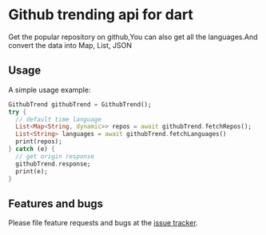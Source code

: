 # Github trending api for dart
Get the popular repository on github,You can also get all the languages.And convert the data into Map, List, JSON

## Usage

A simple usage example:

```dart
GithubTrend githubTrend = GithubTrend();
try {
  // default time language
  List<Map<String, dynamic>> repos = await githubTrend.fetchRepos();
  List<String> languages = await githubTrend.fetchLanguages()
  print(repos);
} catch (e) {
  // get origin response
  githubTrend.response;
  print(e);
}
```

## Features and bugs

Please file feature requests and bugs at the [issue tracker][tracker].

[tracker]: https://github.com/huangyanxiong01/github_trending/issues
